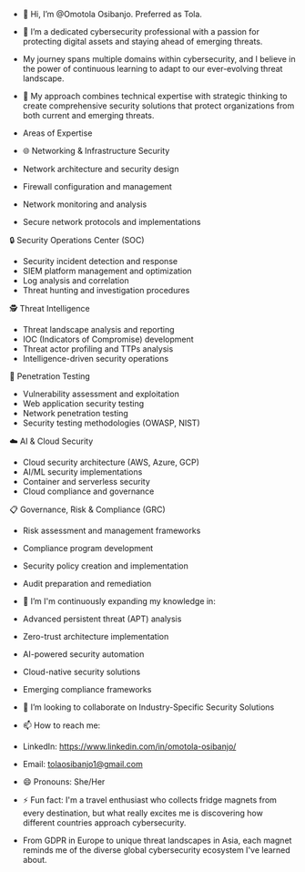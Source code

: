- 👋 Hi, I’m @Omotola Osibanjo. Preferred as Tola.
- 👀 I’m a dedicated cybersecurity professional with a passion for protecting digital assets and staying ahead of emerging threats.
- My journey spans multiple domains within cybersecurity, and I believe in the power of continuous learning to adapt to our ever-evolving threat landscape.
- 🎯 My approach combines technical expertise with strategic thinking to create comprehensive security solutions that protect organizations from both current and emerging threats.
- Areas of Expertise
  
- 🌐 Networking & Infrastructure Security
- Network architecture and security design
- Firewall configuration and management
- Network monitoring and analysis
- Secure network protocols and implementations

🔒 Security Operations Center (SOC)
- Security incident detection and response
- SIEM platform management and optimization
- Log analysis and correlation
- Threat hunting and investigation procedures

🕵️ Threat Intelligence
- Threat landscape analysis and reporting
- IOC (Indicators of Compromise) development
- Threat actor profiling and TTPs analysis
- Intelligence-driven security operations

🎯 Penetration Testing
- Vulnerability assessment and exploitation
- Web application security testing
- Network penetration testing
- Security testing methodologies (OWASP, NIST)

☁️ AI & Cloud Security
- Cloud security architecture (AWS, Azure, GCP)
- AI/ML security implementations
- Container and serverless security
- Cloud compliance and governance

📋 Governance, Risk & Compliance (GRC)
- Risk assessment and management frameworks
- Compliance program development
- Security policy creation and implementation
- Audit preparation and remediation
  
- 🌱 I’m I'm continuously expanding my knowledge in:
- Advanced persistent threat (APT) analysis
- Zero-trust architecture implementation
- AI-powered security automation
- Cloud-native security solutions
- Emerging compliance frameworks
  
- 💞️ I’m looking to collaborate on Industry-Specific Security Solutions
- 📫 How to reach me:
-  LinkedIn: https://www.linkedin.com/in/omotola-osibanjo/
-  Email: tolaosibanjo1@gmail.com 
- 😄 Pronouns: She/Her
- ⚡ Fun fact: I'm a travel enthusiast who collects fridge magnets from every destination, but what really excites me is discovering how different countries approach cybersecurity.
- From GDPR in Europe to unique threat landscapes in Asia, each magnet reminds me of the diverse global cybersecurity ecosystem I've learned about.
